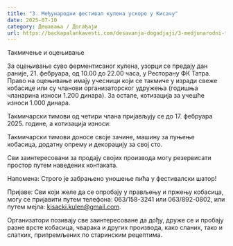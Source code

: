 ```yaml
---
title: "3. Међународни фестивал кулена ускоро у Кисачу"
date: 2025-07-10
category: Дешавања / Догађаји
url: https://backapalankavesti.com/desavanja-dogadjaji/3-medjunarodni-festival-kulena-uskoro-u-kisacu/
---
```


Такмичење и оцењивање

За оцењивање суво ферментисаног кулена, узорци се предају дан раније, 21. фебруара, од 10.00 до 22.00 часа, у Ресторану ФК Татра. Право на оцењивање имају учесници који се такмиче у изради свеже кобасице или су чланови организаторског удружења (годишња чланарина износи 1.200 динара). За остале, котизација за учешће износи 1.000 динара.

Такмичарски тимови од четири члана пријављују се до 17. фебруара 2025. године, а котизација износи:

Такмичарски тимови доносе своје зачине, машину за пуњење кобасица, додатну опрему и декорацију за свој сто.

Сви заинтересовани за продају својих производа могу резервисати простор путем наведених контаката.

Напомена: Строго је забрањено уношење пића у фестивалски шатор!

Пријаве: Сви који желе да се опробају у прављењу и пржењу кобасица, могу се пријавити путем телефона: 063/158-3241 или 063/892-0802, или путем мејла: kisacki.kulen@gmail.com.

Организатори позивају све заинтересоване да дођу, друже се и пробају разне врсте кобасица, чварака и других производа, како сланих, тако и слатких, припремљених по старинским рецептима.
